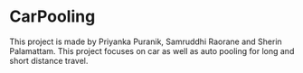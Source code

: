 # CarPooling
This project is made by Priyanka Puranik, Samruddhi Raorane and Sherin Palamattam. This project focuses on car as well as auto  pooling for long and short distance travel.
